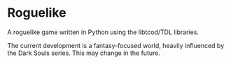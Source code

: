 # Roguelike

A roguelike game written in Python using the libtcod/TDL libraries.

The current development is a fantasy-focused world, heavily influenced by the Dark Souls series. This may change in the future.
